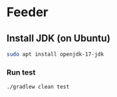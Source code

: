 # Feeder

## Install JDK (on Ubuntu)

```sh
sudo apt install openjdk-17-jdk
```

### Run test

```sh
./gradlew clean test
```

